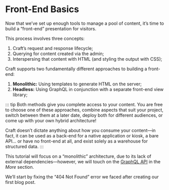 # Front-End Basics

Now that we’ve set up enough tools to manage a pool of content, it’s time to build a “front-end” presentation for visitors.

This process involves three concepts:

1. Craft’s request and response lifecycle;
1. Querying for content created via the admin;
1. Interspersing that content with HTML (and styling the output with CSS);

Craft supports two fundamentally different approaches to building a front-end:

1. **Monolithic:** Using templates to generate HTML on the server;
1. **Headless:** Using GraphQL in conjunction with a separate front-end view library;

::: tip
Both methods give you complete access to your content. You are free to choose one of these approaches, combine aspects that suit your project, switch between them at a later date, deploy both for different audiences, or come up with your own hybrid architecture!

Craft doesn’t dictate anything about how you consume your content—in fact, it can be used as a back-end for a native application or kiosk, a bare API… or have no front-end at all, and exist solely as a warehouse for structured data.
:::

This tutorial will focus on a “monolithic” architecture, due to its lack of external dependencies—however, we will touch on the [GraphQL API](../more/graphql.md) in the _More_ section.

We’ll start by fixing the “404 Not Found” error we faced after creating our first blog post.
